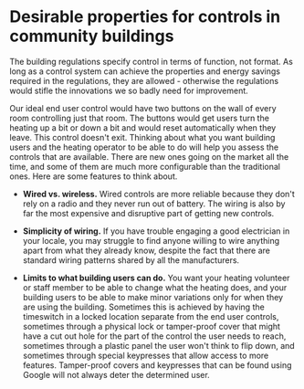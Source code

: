 # Desirable properties for controls in community buildings

The building regulations specify control in terms of function, not format.  As long as a control system can achieve the properties and energy savings required in the regulations, they are allowed - otherwise the regulations would stifle the innovations we so badly need for improvement. 

Our ideal end user control would have two buttons on the wall of every room controlling just that room.  The buttons would get users turn the heating up a bit or down a bit and would reset automatically when they leave.  This control doesn't exit.  Thinking about what you want building users and the heating operator to be able to do will help you assess the controls that are available.  There are new ones going on the market all the time, and some of them are much more configurable than the traditional ones. Here are some features to think about.

- **Wired vs. wireless.** Wired controls are more reliable because they don't rely on a radio and they never run out of battery.  The wiring is also by far the most expensive and disruptive part of getting new controls.

- **Simplicity of wiring.** If you have trouble engaging a good electrician in your locale, you may struggle to find anyone willing to wire anything apart from what they already know, despite the fact that there are standard wiring patterns shared by all the manufacturers.

- **Limits to what building users can do.** You want your heating volunteer or staff member to be able to change what the heating does, and your building users to be able to make minor variations only for when they are using the building.  Sometimes this is achieved by having the timeswitch in a locked location separate from the end user controls, sometimes through a physical lock or tamper-proof cover that might have a cut out hole for the part of the control the user needs to reach, sometimes through a plastic panel the user won't think to flip down, and sometimes through special keypresses that allow access to more features.  Tamper-proof covers and keypresses that can be found using Google will not always deter the determined user.

